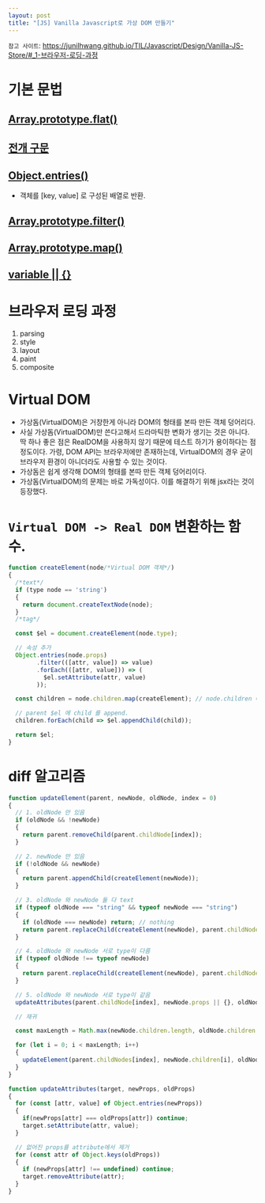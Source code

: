 ```yaml
---
layout: post
title: "[JS] Vanilla Javascript로 가상 DOM 만들기"
---
```

```참고 사이트```: https://junilhwang.github.io/TIL/Javascript/Design/Vanilla-JS-Store/#_1-브라우저-로딩-과정

# 기본 문법
## [Array.prototype.flat()](https://developer.mozilla.org/ko/docs/Web/JavaScript/Reference/Global_Objects/Array/flat)
## [전개 구문](https://developer.mozilla.org/ko/docs/Web/JavaScript/Reference/Operators/Spread_syntax)
## [Object.entries()](https://developer.mozilla.org/ko/docs/Web/JavaScript/Reference/Global_Objects/Object/entries)
* 객체를 [key, value] 로 구성된 배열로 반환.
## [Array.prototype.filter()](https://developer.mozilla.org/ko/docs/Web/JavaScript/Reference/Global_Objects/Array/filter)
## [Array.prototype.map()](https://developer.mozilla.org/ko/docs/Web/JavaScript/Reference/Global_Objects/Array/map)
## [variable || {}](https://hojak99.tistory.com/438)


# 브라우저 로딩 과정
1. parsing
2. style
3. layout
4. paint
5. composite

# Virtual DOM
* 가상돔(VirtualDOM)은 거창한게 아니라 DOM의 형태를 본따 만든 객체 덩어리다.
* 사실 가상돔(VirtualDOM)만 쓴다고해서 드라마틱한 변화가 생기는 것은 아니다. 딱 하나 좋은 점은 RealDOM을 사용하지 않기 때문에 테스트 하기가 용이하다는 점 정도이다. 가령, DOM API는 브라우저에만 존재하는데, VirtualDOM의 경우 굳이 브라우저 환경이 아니더라도 사용할 수 있는 것이다.
* 가상돔은 쉽게 생각해 DOM의 형태를 본따 만든 객체 덩어리이다.
* 가상돔(VirtualDOM)의 문제는 바로 가독성이다. 이를 해결하기 위해 jsx라는 것이 등장했다.

# ```Virtual DOM -> Real DOM``` 변환하는 함수.
```javascript
function createElement(node/*Virtual DOM 객체*/)
{
  /*text*/
  if (type node == 'string')
  {
    return document.createTextNode(node);
  }
  /*tag*/

  const $el = document.createElement(node.type);

  // 속성 추가
  Object.entries(node.props)
        .filter(([attr, value]) => value)
        .forEach(([attr, value])) => (
          $el.setAttribute(attr, value)
        ));

  const children = node.children.map(createElement); // node.children 에 대하여 map(createElement) 를 수행한 결과를 배열로 반환.

  // parent $el 에 child 를 append.
  children.forEach(child => $el.appendChild(child));

  return $el;
}
```

# diff 알고리즘
```javascript
function updateElement(parent, newNode, oldNode, index = 0)
{
  // 1. oldNode 만 있음
  if (oldNode && !newNode)
  {
    return parent.removeChild(parent.childNode[index]);
  }

  // 2. newNode 만 있음
  if (!oldNode && newNode)
  {
    return parent.appendChild(createElement(newNode));
  }

  // 3. oldNode 와 newNode 둘 다 text
  if (typeof oldNode === "string" && typeof newNode === "string")
  {
    if (oldNode === newNode) return; // nothing
    return parent.replaceChild(createElement(newNode), parent.childNodes[index]);
  }

  // 4. oldNode 와 newNode 서로 type이 다름
  if (typeof oldNode !== typeof newNode)
  {
    return parent.replaceChild(createElement(newNode), parent.childNodes[index]);
  }

  // 5. oldNode 와 newNode 서로 type이 같음
  updateAttributes(parent.childNode[index], newNode.props || {}, oldNode.props) || {}

  // 재귀

  const maxLength = Math.max(newNode.children.length, oldNode.children.length);

  for (let i = 0; i < maxLength; i++)
  {
    updateElement(parent.childNodes[index], newNode.children[i], oldNode.children[i], i);
  }
}

function updateAttributes(target, newProps, oldProps)
{
  for (const [attr, value] of Object.entries(newProps))
  {
    if(newProps[attr] === oldProps[attr]) continue;
    target.setAttribute(attr, value);
  }

  // 없어진 props를 attribute에서 제거
  for (const attr of Object.keys(oldProps))
  {
    if (newProps[attr] !== undefined) continue;
    target.removeAttribute(attr);
  }
}
```